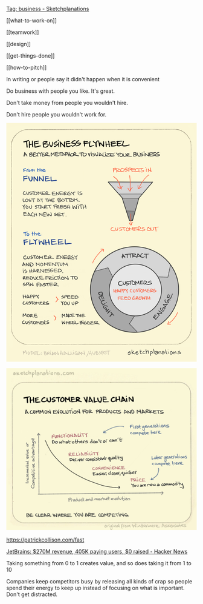 ---
---

[Tag: business - Sketchplanations](https://sketchplanations.com/tags/business)

[[what-to-work-on]]

[[teamwork]]

[[design]]

[[get-things-done]]

[[how-to-pitch]]

In writing or people say it didn't happen when it is convenient

Do business with people you like. It's great.

Don't take money from people you wouldn't hire.

Don't hire people you wouldn't work for.

![](/assets/static/img/business-flywheel.png)

![](/assets/static/img/the-customer-value-chain.jpeg)

<https://patrickcollison.com/fast>

[JetBrains: $270M revenue, 405K paying users, $0 raised - Hacker News](https://news.ycombinator.com/item?id=21796793)

Taking something from 0 to 1 creates value, and so does taking it from 1 to 10 

Companies keep competitors busy by releasing all kinds of crap so people spend their energy to keep up instead of focusing on what is important. Don't get distracted. 